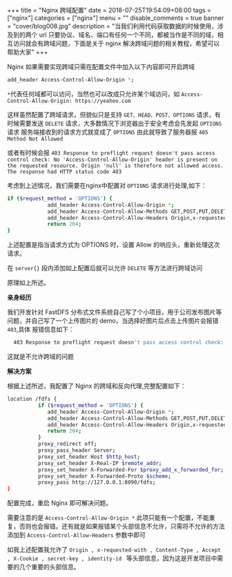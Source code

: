 +++
title = "Nginx 跨域配置"
date = 2018-07-25T19:54:09+08:00
tags = ["nginx"]
categories = ["nginx"]
menu = ""
disable_comments = true
banner = "cover/blog008.jpg"
description = "当我们利用代码获取数据的时候使用，涉及到的两个 url 只要协议、域名、端口有任何一个不同，都被当作是不同的域，相互访问就会有跨域问题，下面是关于 nginx 解决跨域问题的相关教程，希望可以帮助大家"
+++

Nginx 如果需要实现跨域只需在配置文件中加入以下内容即可开启跨域

```bash
add_header Access-Control-Allow-Origin *;
```
`*`代表任何域都可以访问，当然也可以改成只允许某个域访问，如 `Access-Control-Allow-Origin: https://yeaheo.com`

这样虽然配置了跨域请求，但貌似只是支持 `GET、HEAD、POST、OPTIONS` 请求，有时候需要发送 `DELETE` 请求，大多数情况下浏览器出于安全考虑会先发起 `OPTIONS` 请求
服务端接收到的请求方式就变成了 `OPTIONS` 由此就导致了服务器报 `405 Method Not Allowed`

或者有时候会报 `403 Response to preflight request doesn't pass access control check: No 'Access-Control-Allow-Origin' header is present on the requested resource. Origin 'null' is therefore not allowed access. The response had HTTP status code 403`

考虑到上述情况，我们需要在nginx中配置对 `OPTIONS` 请求进行处理,如下：

```bash
if ($request_method = 'OPTIONS') {
             add_header Access-Control-Allow-Origin *;
             add_header Access-Control-Allow-Methods GET,POST,PUT,DELETE,OPTIONS;
             add_header Access-Control-Allow-Headers Origin,x-requested-with,Content-Type,Accept,X-Cookie,secret-key,identity-id;
             return 204;
}
```
上述配置是指当请求方式为 OPTIONS 时，设置 Allow 的响应头，重新处理这次请求。

在 `server{}` 段内添加如上配置后就可以允许 `DELETE` 等方法进行跨域访问

原理如上所述。

**亲身经历**

我们开发针对 FastDFS 分布式文件系统自己写了个小项目，用于公司发布图片等问题，并自己写了一个上传图片的 demo，当选择好图片后点击上传图片会报错 `403`,具体
报错信息如下：

```bash
  403 Response to preflight request doesn't pass access control check: No 'Access-Control-Allow-Origin' header is present on the requested resource. Origin 'null' is therefore not allowed access. The response had HTTP status code 403
```
这就是不允许跨域的问题

**解决方案**

根据上述所述，我配置了 Nginx 的跨域和反向代理,完整配置如下：

```bash
location /fdfs {
          if ($request_method = 'OPTIONS') {
             add_header Access-Control-Allow-Origin *;
             add_header Access-Control-Allow-Methods GET,POST,PUT,DELETE,OPTIONS;
             add_header Access-Control-Allow-Headers Origin,x-requested-with,Content-Type,Accept,X-Cookie,secret-key,identity-id;
             return 204;
          }
          proxy_redirect off;
          proxy_pass_header Server;
          proxy_set_header Host $http_host;
          proxy_set_header X-Real-IP $remote_addr;
          proxy_set_header X-Forwarded-For $proxy_add_x_forwarded_for;
          proxy_set_header X-Forwarded-Proto $scheme;
          proxy_pass http://127.0.0.1:8090/fdfs;
}
```
配置完成，重启 Nginx 即可解决问题。

需要注意的是 `Access-Control-Allow-Origin *` 此项只能有一个配置，不能重复，否则也会报错。还有就是如果报错某个头部信息不允许，只需将不允许的方法添加到
`Access-Control-Allow-Headers` 参数中即可

如我上述配置我允许了 `Origin , x-requested-with , Content-Type , Accept , X-Cookie , secret-key , identity-id `  等头部信息，因为这是开发项目中需要的几个重要的头部信息。